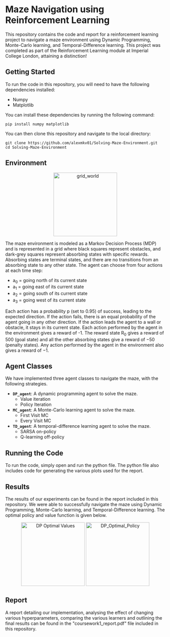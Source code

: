 # Maze Navigation using Reinforcement Learning #
This repository contains the code and report for a reinforcement learning project to navigate a maze environment using Dynamic Programming, Monte-Carlo learning, and Temporal-Difference learning. This project was completed as part of the Reinforcement Learning module at Imperial College London, attaining a distinction!

## Getting Started ##
To run the code in this repository, you will need to have the following dependencies installed:
  - Numpy
  - Matplotlib
  
You can install these dependencies by running the following command:
``` linux
pip install numpy matplotlib
```

You can then clone this repository and navigate to the local directory:
``` linux
git clone https://github.com/alexmkv01/Solving-Maze-Environment.git
cd Solving-Maze-Environment
```

## Environment ##

<p align="center">
  <img width="200" alt="grid_world" src="https://user-images.githubusercontent.com/72558653/209362584-9ab650f7-9414-4173-ab6c-808f0a12912d.png">
</p>

The maze environment is modeled as a Markov Decision Process (MDP) and is represented in a grid where black squares represent obstacles, and dark-grey squares represent absorbing states with specific rewards. Absorbing states are terminal states, and there are no transitions from an absorbing state to any other state.
The agent can choose from four actions at each time step:
  - a<sub>0</sub> = going north of its current state
  - a<sub>1</sub> = going east of its current state
  - a<sub>2</sub> = going south of its current state
  - a<sub>3</sub> = going west of its current state
  
Each action has a probability p (set to 0.95) of success, leading to the expected direction. If the action fails, there is an equal probability of the agent going in any other direction. If the action leads the agent to a wall or obstacle, it stays in its current state. Each action performed by the agent in the environment gives a reward of -1. The reward state R<sub>0</sub> gives a reward of 500 (goal state) and all the other absorbing states give a reward of −50 (penalty states). Any action performed by the agent in the environment also gives a reward of −1. 

## Agent Classes ## 
We have implemented three agent classes to navigate the maze, with the following strategies.

  - **`DP_agent`**: A dynamic programming agent to solve the maze. 
    - Value iteration 
    - Policy Iteration 
  - **`MC_agent`**: A Monte-Carlo learning agent to solve the maze.
    - First Visit MC
    - Every Visit MC
  - **`TD_agent`**: A temporal-difference learning agent to solve the maze.
    - SARSA on-policy
    - Q-learning off-policy

## Running the Code ##
To run the code, simply open and run the python file. The python file also includes code for generating the various plots used for the report.

## Results ## 
The results of our experiments can be found in the report included in this repository. We were able to successfully navigate the maze using Dynamic Programming, Monte-Carlo learning, and Temporal-Difference learning. The optimal policy and value function is given below.

<p align="center">
  <img width="200" alt="DP Optimal Values" src="https://user-images.githubusercontent.com/72558653/209364099-f33f711a-2ad5-4661-9adc-d0b17b1635a7.png">
  <img width="200" alt="DP_Optimal_Policy" src="https://user-images.githubusercontent.com/72558653/209364117-e5327df0-0bfc-415a-914a-cb4431bd3600.png">
</p>

## Report ## 
A report detailing our implementation, analysing the effect of changing various hyperparameters, comparing the various learners and outlining the final results can be found in the "coursework1_report.pdf" file included in this repository. 




